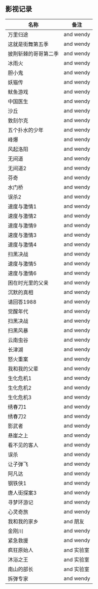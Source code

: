 ## 影视记录

| 名称                 | 备注       |
| -------------------- | ---------- |
| 万里归途             | and wendy  |
| 这就是街舞第五季     | and wendy  |
| 披荆斩棘的哥哥第二季 | and wendy  |
| 冰雨火               | and wendy  |
| 胆小鬼               | and wendy  |
| 妖猫传               | and wendy  |
| 鱿鱼游戏             | and wendy  |
| 中国医生             | and wendy  |
| 沙丘                 | and wendy  |
| 敦刻尔克             | and wendy  |
| 五个扑水的少年       | and wendy  |
| 峰爆                 | and wendy  |
| 风起洛阳             | and wendy  |
| 无间道               | and wendy  |
| 无间道2              | and wendy  |
| 芬奇                 | and wendy  |
| 水门桥               | and wendy  |
| 误杀2                | and wendy  |
| 速度与激情1          | and wendy  |
| 速度与激情2          | and wendy  |
| 速度与激情9          | and wendy  |
| 速度与激情3          | and wendy  |
| 速度与激情4          | and wendy  |
| 扫黑决战             | and wendy  |
| 速度与激情5          | and wendy  |
| 速度与激情6          | and wendy  |
| 困在时光里的父亲     | and wendy  |
| 沉默的真相           | and wendy  |
| 请回答1988           | and wendy  |
| 觉醒年代             | and wendy  |
| 扫黑决战             | and wendy  |
| 扫黑风暴             | and wendy  |
| 云南虫谷             | and wendy  |
| 长津湖               | and wendy  |
| 怒火重案             | and wendy  |
| 我和我的父辈         | and wendy  |
| 生化危机1            | and wendy  |
| 生化危机2            | and wendy  |
| 生化危机3            | and wendy  |
| 绣春刀1              | and wendy  |
| 绣春刀2              | and wendy  |
| 影武者               | and wendy  |
| 悬崖之上             | and wendy  |
| 看不见的客人         | and wendy  |
| 误杀                 | and wendy  |
| 让子弹飞             | and wendy  |
| 阿凡达               | and wendy  |
| 钢铁侠1              | and wendy  |
| 唐人街探案3          | and wendy  |
| 寻梦环游记           | and wendy  |
| 心灵奇旅             | and wendy  |
| 我和我的家乡         | and 朋友   |
| 金刚川               | and wendy  |
| 紧急救援             | and wendy  |
| 疯狂原始人           | and 实验室 |
| 沐浴之王             | and 实验室 |
| 南山的部长           | and 实验室 |
| 拆弹专家             | and wendy  |
